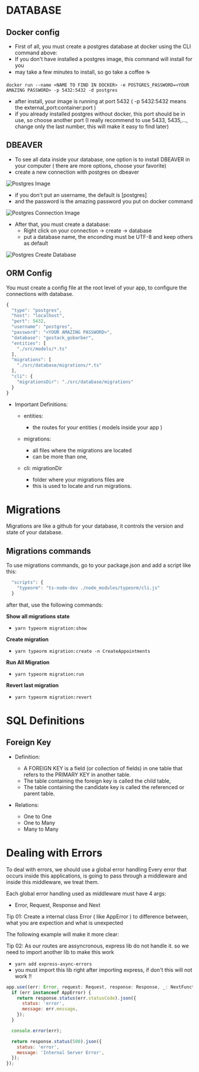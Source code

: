 # DATABASE
## Docker config
- First of all, you must create a postgres database at docker using the CLI command above:
- If you don't have installed a postgres image, this command will install for you
- may take a few minutes to install, so go take a coffee  ☕️

```terminal
docker run --name <NAME TO FIND IN DOCKER> -e POSTGRES_PASSWORD=<YOUR AMAZING PASSWORD> -p 5432:5432 -d postgres
```

- after install, your image is running at port 5432 ( -p 5432:5432 means the external_port:container:port )
- if you already installed postgres without docker, this port should be in use, so choose another port (I really recommend to use 5433, 5435,..., change only the last number, this will make it easy to find later)

## DBEAVER
- To see all data inside your database, one option is to install DBEAVER in your computer ( there are more options, choose your favorite)
- create a new connection with postgres on dbeaver

![Postgres Image](./assets/dbeaver_01.png)

- if you don't put an username, the default is [postgres]
- and the password is the amazing password you put on docker command

![Postgres Connection Image](./assets/dbeaver_02_connection.png)

- After that, you must create a database:
  - Right click on your connection -> create -> database
  - put a database name, the enconding must be UTF-8 and keep others as default

![Postgres Create Database](./assets/dbeaver_03_create_database.png)

## ORM Config
You must create a config file at the root level of your app, to configure the connections with database.

```javascript
{
  "type": "postgres",
  "host": "localhost",
  "port": 5432,
  "username": "postgres",
  "password": "<YOUR AMAZING PASSWORD>",
  "database": "gostack_gobarber",
  "entities": [
    "./src/models/*.ts"
  ],
  "migrations": [
    "./src/database/migrations/*.ts"
  ],
  "cli": {
    "migrationsDir": "./src/database/migrations"
  }
}
```

- Important Definitions:

  - entities:
    - the routes for your entities ( models inside your app )

  - migrations:
    - all files where the migrations are located
    - can be more than one,

  - cli: migrationDir
    - folder where your migrations files are
    - this is used to locate and run migrations.



# Migrations

Migrations are like a github for your database, it controls the version and state of your database.

## Migrations commands

To use migrations commands, go to your package.json and add a script like this:

```javascript
  "scripts": {
    "typeorm": "ts-node-dev ./node_modules/typeorm/cli.js"
  }
```

after that, use the following commands:

<strong>Show all migrations state</strong>

  - ``` yarn typeorm migration:show ```

<strong>Create migration</strong>

  - ``` yarn typeorm migration:create -n CreateAppointments ```

<strong>Run All Migration</strong>

  - ``` yarn typeorm migration:run ```

<strong>Revert last migration</strong>

  - ``` yarn typeorm migration:revert ```


# SQL Definitions

## Foreign Key

- Definition:
  - A FOREIGN KEY is a field (or collection of fields) in one table that refers to the PRIMARY KEY in another table.
  - The table containing the foreign key is called the child table,
  - The table containing the candidate key is called the referenced or parent table.

- Relations:
  - One to One
  - One to Many
  - Many to Many

# Dealing with Errors

To deal with errors, we should use a global error handling
Every error that occurs inside this applications, is going to pass through a middleware and inside this middleware, we treat them.

Each global error handling used as middleware must have 4 args:
  - Error, Request, Response and Next

Tip 01: Create a internal class Error ( like AppError ) to difference between, what you are expection and what is unexpected

The following example will make it more clear:

Tip 02: As our routes are assyncronous, express lib do not handle it. so we need to import another lib to make this work
  - ``` yarn add express-async-errors ```
  - you must import this lib right after importing express, if don't this will not work !!

```javascript
app.use((err: Error, request: Request, response: Response, _: NextFunction) => {
  if (err instanceof AppError) {
    return response.status(err.statusCode).json({
      status: 'error',
      message: err.message,
    });
  }

  console.error(err);

  return response.status(500).json({
    status: 'error',
    message: 'Internal Server Error',
  });
});
```
